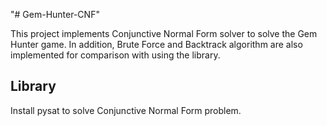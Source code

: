 "# Gem-Hunter-CNF" 

This project implements Conjunctive Normal Form solver to solve the Gem Hunter game.
In addition, Brute Force and Backtrack algorithm are also implemented for comparison with using the library.

## Library
Install pysat to solve Conjunctive Normal Form problem.